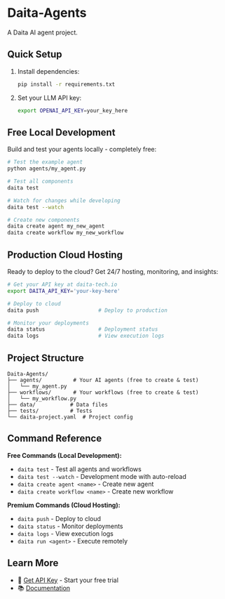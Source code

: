 # Daita-Agents

A Daita AI agent project.

## Quick Setup

1. Install dependencies:
   ```bash
   pip install -r requirements.txt
   ```

2. Set your LLM API key:
   ```bash
   export OPENAI_API_KEY=your_key_here
   ```

## Free Local Development

Build and test your agents locally - completely free:

```bash
# Test the example agent
python agents/my_agent.py

# Test all components
daita test

# Watch for changes while developing
daita test --watch

# Create new components
daita create agent my_new_agent
daita create workflow my_new_workflow
```

## Production Cloud Hosting

Ready to deploy to the cloud? Get 24/7 hosting, monitoring, and insights:

```bash
# Get your API key at daita-tech.io
export DAITA_API_KEY='your-key-here'

# Deploy to cloud
daita push                   # Deploy to production

# Monitor your deployments
daita status                 # Deployment status
daita logs                   # View execution logs
```

## Project Structure

```
Daita-Agents/
├── agents/          # Your AI agents (free to create & test)
│   └── my_agent.py
├── workflows/       # Your workflows (free to create & test)
│   └── my_workflow.py
├── data/           # Data files
├── tests/          # Tests
└── daita-project.yaml  # Project config
```

## Command Reference

**Free Commands (Local Development):**
- `daita test` - Test all agents and workflows
- `daita test --watch` - Development mode with auto-reload
- `daita create agent <name>` - Create new agent
- `daita create workflow <name>` - Create new workflow

**Premium Commands (Cloud Hosting):**
- `daita push` - Deploy to cloud
- `daita status` - Monitor deployments
- `daita logs` - View execution logs
- `daita run <agent>` - Execute remotely

## Learn More

- 🚀 [Get API Key](https://daita-tech.io) - Start your free trial
- 📚 [Documentation](https://docs.daita-tech.io)
